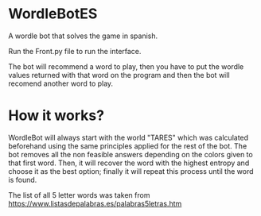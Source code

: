 # WordleBotES
A wordle bot that solves the game in spanish.

Run the Front.py file to run the interface.

The bot will recommend a word to play, then you have to put the wordle values returned with that word on the program and then the bot will recomend another word to play.

# How it works?

WordleBot will always start with the world "TARES" which was calculated beforehand using the same principles applied for the rest of the bot. The bot removes all the non feasible answers depending on the colors given to that first word. Then, it will recover the word with the highest entropy and choose it as the best option; finally it will repeat this process until the word is found.

The list of all 5 letter words was taken from https://www.listasdepalabras.es/palabras5letras.htm
